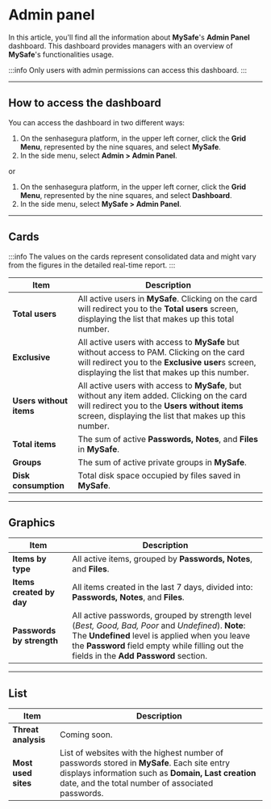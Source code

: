 # Admin panel

In this article, you'll find all the information about **MySafe**'s **Admin Panel** dashboard. This dashboard provides managers with an overview of **MySafe**'s functionalities usage.


:::info
Only users with admin permissions can access this dashboard.
:::
***

## How to access the dashboard

You can access the dashboard in two different ways:

1. On the senhasegura platform, in the upper left corner, click the **Grid Menu**, represented by the nine squares, and select **MySafe**.
2. In the side menu, select **Admin >  Admin Panel**.

or

1. On the senhasegura platform, in the upper left corner, click the **Grid Menu**, represented by the nine squares, and select **Dashboard**.
2. In the side menu, select **MySafe >  Admin Panel**.

***

## Cards

:::info
The values on the cards represent consolidated data and might vary from the figures in the detailed real-time report.
:::

**Item**|**Description**
|---|---|
**Total users**|All active users in **MySafe**. Clicking on the card will redirect you to the **Total users** screen, displaying the list that makes up this total number.
**Exclusive**|All active users with access to **MySafe** but without access to PAM. Clicking on the card will redirect you to the **Exclusive user**s screen, displaying the list that makes up this number.
**Users without items**|All active users with access to **MySafe**, but without any item added. Clicking on the card will redirect you to the **Users without items** screen, displaying the list that makes up this number.
**Total items**|The sum of active **Passwords, Notes**, and **Files** in **MySafe**.
**Groups**|The sum of active private groups in **MySafe**.
**Disk consumption**|Total disk space occupied by files saved in **MySafe**.
***


## Graphics
| Item                  | Description                                                                                  |
| --------------------- | -------------------------------------------------------------------------------------------- |
| **Items by type**        | All active items, grouped by **Passwords, Notes**, and **Files**.                                      |
| **Items created by day**  | All items created in the last 7 days, divided into: **Passwords, Notes**, and **Files**.               |
| **Passwords by strength** | All active passwords, grouped by strength level (*Best, Good, Bad, Poor* and *Undefined*).       **Note**: The **Undefined** level is applied when you leave the **Password** field empty while filling out the fields in the **Add Password** section.

***

## List

**Item**|**Description**
|---|---|
**Threat analysis**|Coming soon.
**Most used sites**|List of websites with the highest number of passwords stored in **MySafe**. Each site entry displays information such as **Domain, Last creation** date, and the total number of associated passwords.



